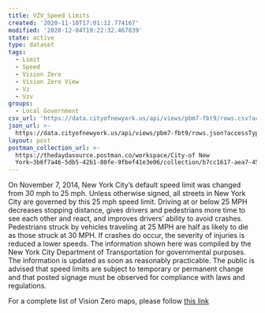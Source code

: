 ```yaml
---
title: VZV_Speed Limits
created: '2020-11-10T17:01:12.774167'
modified: '2020-12-04T19:22:32.467839'
state: active
type: dataset
tags:
  - Limit
  - Speed
  - Vision Zero
  - Vision Zero View
  - Vz
  - Vzv
groups:
  - Local Government
csv_url: 'https://data.cityofnewyork.us/api/views/pbm7-fbt9/rows.csv?accessType=DOWNLOAD'
json_url: >-
  https://data.cityofnewyork.us/api/views/pbm7-fbt9/rows.json?accessType=DOWNLOAD
layout: post
postman_collection_url: >-
  https://thedaydasource.postman.co/workspace/City-of New
  York~3b6f7a46-5db5-42b1-80fe-9fbef41e3e06/collection/b7cc1617-aea7-4559-a236-52c05408c5ae
---
```

On November 7, 2014, New York City’s default speed limit was changed from 30 mph to 25 mph. Unless otherwise signed, all streets in New York City are governed by this 25 mph speed limit. Driving at or below 25 MPH decreases stopping distance, gives drivers and pedestrians more time to see each other and react, and improves drivers’ ability to avoid crashes. Pedestrians struck by vehicles traveling at 25 MPH are half as likely to die as those struck at 30 MPH. If crashes do occur, the severity of injuries is reduced a lower speeds. The information shown here was compiled by the New York City Department of Transportation for governmental purposes. The information is updated as soon as reasonably practicable. The public is advised that speed limits are subject to temporary or permanent change and that posted signage must be observed for compliance with laws and regulations.

For a complete list of Vision Zero maps, please follow <a href="https://data.cityofnewyork.us/browse?q=vzv&sortBy=last_modified&utf8=%E2%9C%93">this link</a>

